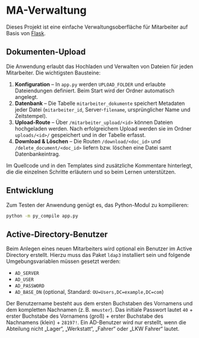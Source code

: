 # MA-Verwaltung

Dieses Projekt ist eine einfache Verwaltungsoberfläche für Mitarbeiter auf Basis von [Flask](https://flask.palletsprojects.com/).

## Dokumenten-Upload

Die Anwendung erlaubt das Hochladen und Verwalten von Dateien für jeden Mitarbeiter. Die wichtigsten Bausteine:

1. **Konfiguration** – In `app.py` werden `UPLOAD_FOLDER` und erlaubte Dateiendungen definiert. Beim Start wird der Ordner automatisch angelegt.
2. **Datenbank** – Die Tabelle `mitarbeiter_dokumente` speichert Metadaten jeder Datei (`mitarbeiter_id`, Server-`filename`, ursprünglicher Name und Zeitstempel).
3. **Upload-Route** – Über `/mitarbeiter_upload/<id>` können Dateien hochgeladen werden. Nach erfolgreichem Upload werden sie im Ordner `uploads/<id>/` gespeichert und in der Tabelle erfasst.
4. **Download & Löschen** – Die Routen `/download/<doc_id>` und `/delete_document/<doc_id>` liefern bzw. löschen eine Datei samt Datenbankeintrag.

Im Quellcode und in den Templates sind zusätzliche Kommentare hinterlegt, die die einzelnen Schritte erläutern und so beim Lernen unterstützen.

## Entwicklung

Zum Testen der Anwendung genügt es, das Python-Modul zu kompilieren:

```bash
python -m py_compile app.py
```

## Active-Directory-Benutzer

Beim Anlegen eines neuen Mitarbeiters wird optional ein Benutzer im Active Directory erstellt.
Hierzu muss das Paket `ldap3` installiert sein und folgende Umgebungsvariablen müssen gesetzt werden:

- `AD_SERVER`
- `AD_USER`
- `AD_PASSWORD`
- `AD_BASE_DN` (optional, Standard: `OU=Users,DC=example,DC=com`)

Der Benutzername besteht aus dem ersten Buchstaben des Vornamens und dem kompletten Nachnamen
(z. B. `mmuster`). Das initiale Passwort lautet `40` + erster Buchstabe des Vornamens (groß) + erster
Buchstabe des Nachnamens (klein) + `28197!`.
Ein AD-Benutzer wird nur erstellt, wenn die Abteilung nicht „Lager“, „Werkstatt“, „Fahrer“ oder „LKW Fahrer“ lautet.